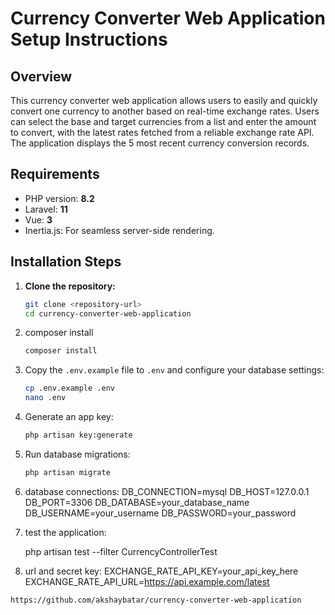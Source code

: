 # Currency Converter Web Application Setup Instructions

## Overview

This currency converter web application allows users to easily and quickly convert one currency to another based on real-time exchange rates. Users can select the base and target currencies from a list and enter the amount to convert, with the latest rates fetched from a reliable exchange rate API. The application displays the 5 most recent currency conversion records.

## Requirements

-   PHP version: **8.2**
-   Laravel: **11**
-   Vue: **3**
-   Inertia.js: For seamless server-side rendering.

## Installation Steps

1. **Clone the repository:**

    ```bash
    git clone <repository-url>
    cd currency-converter-web-application

    ```

2. composer install

    ```bash
    composer install
    ```

3. Copy the `.env.example` file to `.env` and configure your database settings:

    ```bash
    cp .env.example .env
    nano .env
    ```

4. Generate an app key:

    ```bash
    php artisan key:generate
    ```

5. Run database migrations:

    ```bash
    php artisan migrate
    ```

6. database connections:
   DB_CONNECTION=mysql
   DB_HOST=127.0.0.1
   DB_PORT=3306
   DB_DATABASE=your_database_name
   DB_USERNAME=your_username
   DB_PASSWORD=your_password

7. test the application:

    php artisan test --filter CurrencyControllerTest

8. url and secret key:
   EXCHANGE_RATE_API_KEY=your_api_key_here
   EXCHANGE_RATE_API_URL=https://api.example.com/latest

`https://github.com/akshaybatar/currency-converter-web-application`
